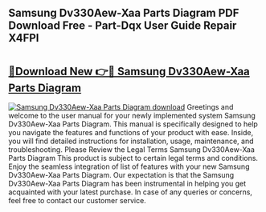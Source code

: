 ## Samsung Dv330Aew-Xaa Parts Diagram PDF Download Free - Part-Dqx User Guide Repair X4FPI

# <h2><a href="http://dfs0sf.blite.top/?on=Samsung+Dv330Aew-Xaa+Parts+Diagram">🔗Download New 👉🔴 Samsung Dv330Aew-Xaa Parts Diagram</a></h2>

[![Samsung Dv330Aew-Xaa Parts Diagram download](https://i.imgur.com/lujVjoI.png)](http://dfs0sf.blite.top/?on=Samsung+Dv330Aew-Xaa+Parts+Diagram)
Greetings and welcome to the user manual for your newly implemented system Samsung Dv330Aew-Xaa Parts Diagram. This manual is specifically designed to help you navigate the features and functions of your product with ease. Inside, you will find detailed instructions for installation, usage, maintenance, and troubleshooting. Please Review the Legal Terms Samsung Dv330Aew-Xaa Parts Diagram This product is subject to certain legal terms and conditions. Enjoy the seamless integration of list of features with your new Samsung Dv330Aew-Xaa Parts Diagram. Our expectation is that the Samsung Dv330Aew-Xaa Parts Diagram has been instrumental in helping you get acquainted with your latest purchase. In case of any queries or concerns, feel free to contact our customer service.
